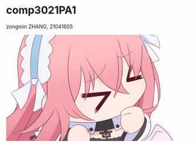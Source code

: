 # comp3021PA1

zongmin ZHANG, 21041605

<p>
<img src = "https://github.com/NagatoBigSeven/comp3021-Repo/blob/PA1/Perseus.gif">
